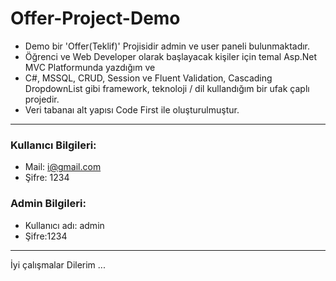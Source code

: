 # Offer-Project-Demo
- Demo bir 'Offer(Teklif)' Projisidir admin ve user paneli bulunmaktadır.
- Öğrenci ve Web Developer olarak başlayacak kişiler için temal Asp.Net MVC Platformunda yazdığım ve 
- C#, MSSQL, CRUD, Session ve Fluent Validation, Cascading DropdownList gibi framework, teknoloji / dil kullandığım bir ufak çaplı projedir.
- Veri tabanaı alt yapısı Code First ile oluşturulmuştur.
---------------------------------------------------------------
### Kullanıcı Bilgileri:
- 	Mail: i@gmail.com
- 	Şifre: 1234

  
### Admin Bilgileri:
- 	Kullanıcı adı: admin
- 	Şifre:1234
---------------------------------------------------------------
İyi çalışmalar Dilerim ...

